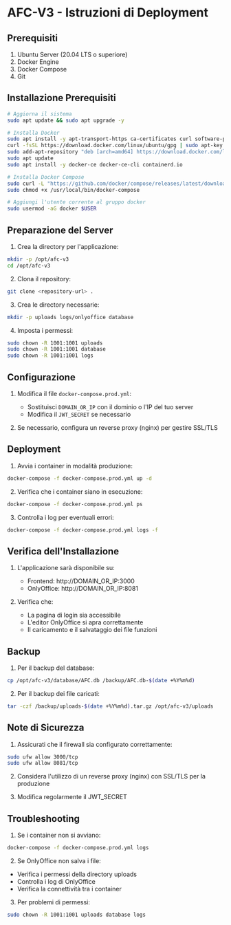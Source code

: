 # AFC-V3 - Istruzioni di Deployment

## Prerequisiti

1. Ubuntu Server (20.04 LTS o superiore)
2. Docker Engine
3. Docker Compose
4. Git

## Installazione Prerequisiti

```bash
# Aggiorna il sistema
sudo apt update && sudo apt upgrade -y

# Installa Docker
sudo apt install -y apt-transport-https ca-certificates curl software-properties-common
curl -fsSL https://download.docker.com/linux/ubuntu/gpg | sudo apt-key add -
sudo add-apt-repository "deb [arch=amd64] https://download.docker.com/linux/ubuntu $(lsb_release -cs) stable"
sudo apt update
sudo apt install -y docker-ce docker-ce-cli containerd.io

# Installa Docker Compose
sudo curl -L "https://github.com/docker/compose/releases/latest/download/docker-compose-$(uname -s)-$(uname -m)" -o /usr/local/bin/docker-compose
sudo chmod +x /usr/local/bin/docker-compose

# Aggiungi l'utente corrente al gruppo docker
sudo usermod -aG docker $USER
```

## Preparazione del Server

1. Crea la directory per l'applicazione:
```bash
mkdir -p /opt/afc-v3
cd /opt/afc-v3
```

2. Clona il repository:
```bash
git clone <repository-url> .
```

3. Crea le directory necessarie:
```bash
mkdir -p uploads logs/onlyoffice database
```

4. Imposta i permessi:
```bash
sudo chown -R 1001:1001 uploads
sudo chown -R 1001:1001 database
sudo chown -R 1001:1001 logs
```

## Configurazione

1. Modifica il file `docker-compose.prod.yml`:
   - Sostituisci `DOMAIN_OR_IP` con il dominio o l'IP del tuo server
   - Modifica il `JWT_SECRET` se necessario

2. Se necessario, configura un reverse proxy (nginx) per gestire SSL/TLS

## Deployment

1. Avvia i container in modalità produzione:
```bash
docker-compose -f docker-compose.prod.yml up -d
```

2. Verifica che i container siano in esecuzione:
```bash
docker-compose -f docker-compose.prod.yml ps
```

3. Controlla i log per eventuali errori:
```bash
docker-compose -f docker-compose.prod.yml logs -f
```

## Verifica dell'Installazione

1. L'applicazione sarà disponibile su:
   - Frontend: http://DOMAIN_OR_IP:3000
   - OnlyOffice: http://DOMAIN_OR_IP:8081

2. Verifica che:
   - La pagina di login sia accessibile
   - L'editor OnlyOffice si apra correttamente
   - Il caricamento e il salvataggio dei file funzioni

## Backup

1. Per il backup del database:
```bash
cp /opt/afc-v3/database/AFC.db /backup/AFC.db-$(date +%Y%m%d)
```

2. Per il backup dei file caricati:
```bash
tar -czf /backup/uploads-$(date +%Y%m%d).tar.gz /opt/afc-v3/uploads
```

## Note di Sicurezza

1. Assicurati che il firewall sia configurato correttamente:
```bash
sudo ufw allow 3000/tcp
sudo ufw allow 8081/tcp
```

2. Considera l'utilizzo di un reverse proxy (nginx) con SSL/TLS per la produzione

3. Modifica regolarmente il JWT_SECRET

## Troubleshooting

1. Se i container non si avviano:
```bash
docker-compose -f docker-compose.prod.yml logs
```

2. Se OnlyOffice non salva i file:
- Verifica i permessi della directory uploads
- Controlla i log di OnlyOffice
- Verifica la connettività tra i container

3. Per problemi di permessi:
```bash
sudo chown -R 1001:1001 uploads database logs
